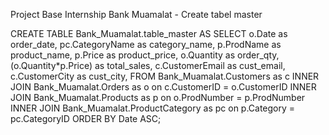 Project Base Internship Bank Muamalat - Create tabel master 

CREATE TABLE Bank_Muamalat.table_master AS
  SELECT
  o.Date as order_date, 
  pc.CategoryName as category_name, 
  p.ProdName as product_name,
  p.Price as product_price, 
  o.Quantity as order_qty,
  (o.Quantity*p.Price) as total_sales,
  c.CustomerEmail as cust_email,
  c.CustomerCity as cust_city,
  FROM Bank_Muamalat.Customers as c
  INNER JOIN Bank_Muamalat.Orders as o
  on c.CustomerID = o.CustomerID
  INNER JOIN  Bank_Muamalat.Products as p 
  on o.ProdNumber = p.ProdNumber
  INNER JOIN Bank_Muamalat.ProductCategory as pc 
  on p.Category = pc.CategoryID
  ORDER BY Date ASC;
